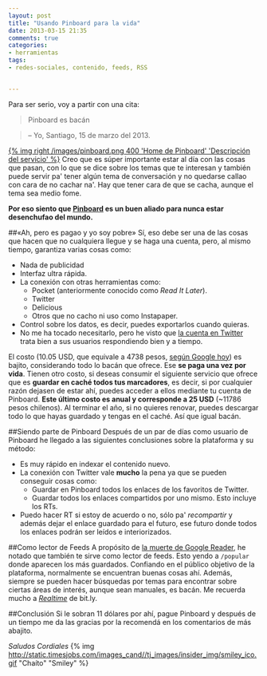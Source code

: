 ```yaml
---
layout: post
title: "Usando Pinboard para la vida"
date: 2013-03-15 21:35
comments: true
categories: 
- herramientas
tags:
- redes-sociales, contenido, feeds, RSS


---
```

Para ser serio, voy a partir con una cita:
> Pinboard es bacán

> – Yo, Santiago, 15 de marzo del 2013. 

[{% img right /images/pinboard.png 400 'Home de Pinboard' 'Descripción del servicio' %}](http://pinboard.in "Ir a Pinboard") Creo que es súper importante estar al día con las cosas que pasan, con lo que se dice sobre los temas que te interesan y también puede servir pa' tener algún tema de conversación y no quedarse callao con cara de no cachar na'. Hay que tener cara de que se cacha, aunque el tema sea medio fome.

**Por eso siento que [Pinboard](http://pinboard.in "Bookmarking for introverts") es un buen aliado para nunca estar desenchufao del mundo.** 

<!--more-->

##«Ah, pero es pagao y yo soy pobre»
Sí, eso debe ser una de las cosas que hacen que no cualquiera llegue y se haga una cuenta, pero, al mismo tiempo, garantiza varias cosas como:

* Nada de publicidad
* Interfaz ultra rápida.
* La conexión con otras herramientas como:
	* Pocket (anteriormente conocido como _Read It Later_).
	* Twitter
	* Delicious
	* Otros que no cacho ni uso como Instapaper.
* Control sobre los datos, es decir, puedes exportarlos cuando quieras.
* No me ha tocado necesitarlo, pero he visto que [la cuenta en Twitter](http://twitter.com/Pinboard "@Pinboard en Twitter") trata bien a sus usuarios respondiendo bien y a tiempo.

El costo (10.05 USD, que equivale a 4738 pesos, [según Google hoy](https://www.google.cl/search?q=10.05+usd+in+clp&aq=f&oq=10.05+usd+in+clp&aqs=chrome.0.57.3947&sourceid=chrome&ie=UTF-8)) es bajito, considerando todo lo bacán que ofrece. Ese **se paga una vez por vida**. Tienen otro costo, si deseas consumir el siguiente servicio que ofrece que es **guardar en caché todos tus marcadores**, es decir, si por cualquier razón dejasen de estar ahí, puedes acceder a ellos mediante tu cuenta de Pinboard. **Este último costo es anual y corresponde a 25 USD** (~11786 pesos chilenos). Al terminar el año, si no quieres renovar, puedes descargar todo lo que hayas guardado y tengas en el caché. Así que igual bacán.

##Siendo parte de Pinboard
Después de un par de días como usuario de Pinboard he llegado a las siguientes conclusiones sobre la plataforma y su método:

* Es muy rápido en indexar el contenido nuevo.
* La conexión con Twitter vale **mucho** la pena ya que se pueden conseguir cosas como: 
	* Guardar en Pinboard todos los enlaces de los favoritos de Twitter.
	* Guardar todos los enlaces compartidos por uno mismo. Esto incluye los RTs.
* Puedo hacer RT si estoy de acuerdo o no, sólo pa' _recompartir_ y además dejar el enlace guardado para el futuro, ese futuro donde todos los enlaces podrán ser leídos e interiorizados. 

##Como lector de Feeds
A propósito de [la muerte de Google Reader](http://tech.theswamp.in/post/2013/03/15/google-readers-forced-euthanasia/ "Análisis en inglés sobre la eutanasia forzada en esa plataforma"), he notado que también te sirve como lector de feeds. Esto yendo a `/popular` donde aparecen los más guardados. Confiando en el público objetivo de la plataforma, normalmente se encuentran buenas cosas ahí. Además, siempre se pueden hacer búsquedas por temas para encontrar sobre ciertas áreas de interés, aunque sean manuales, es bacán. Me recuerda mucho a [_Realtime_](http://rt.ly "Herramienta de bit.ly para buscar lo más compartido/acortado separado en temas varios de opción del usuario") de bit.ly.

##Conclusión
Si le sobran 11 dólares por ahí, pague Pinboard y después de un tiempo me da las gracias por la recomendá en los comentarios de más abajito.

_Saludos Cordiales_ {% img http://static.timesjobs.com/images_cand//tj_images/insider_img/smiley_ico.gif "Chaíto" "Smiley" %}